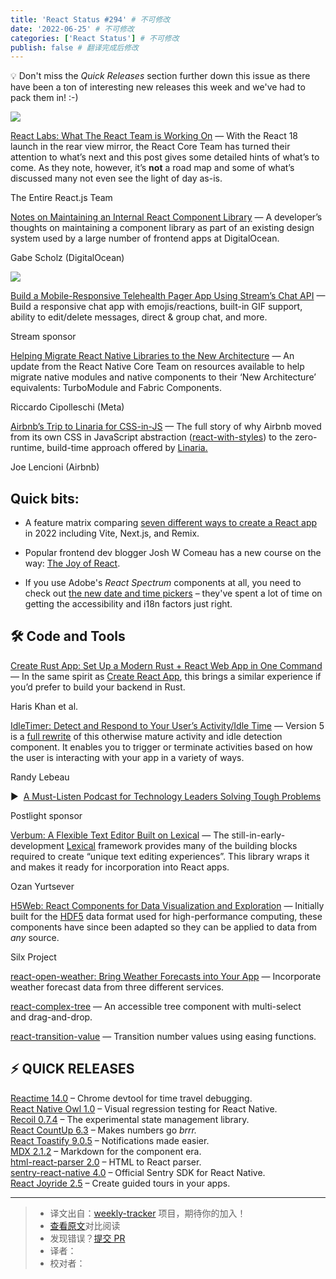 ```yaml
---
title: 'React Status #294' # 不可修改
date: '2022-06-25' # 不可修改
categories: ['React Status'] # 不可修改
publish: false # 翻译完成后修改
---
```


💡 Don't miss the _Quick Releases_ section further down this issue as there have been a ton of interesting new releases this week and we've had to pack them in! :-)

<!--以上是预览信息，图片一张或限制百字左右，前者优先，全文请使用二级及以下标题-->
<!-- more -->

[![](https://res.cloudinary.com/cpress/image/upload/w_1280,e_sharpen:60/mnlt4hremarj8nbkn5ay.jpg)](https://react.statuscode.com/link/125148/web)

[React Labs: What The React Team is Working On](https://react.statuscode.com/link/125148/web "reactjs.org") — With the React 18 launch in the rear view mirror, the React Core Team has turned their attention to what’s next and this post gives some detailed hints of what’s to come. As they note, however, it’s **not** a road map and some of what’s discussed many not even see the light of day as-is.

The Entire React.js Team

[Notes on Maintaining an Internal React Component Library](https://react.statuscode.com/link/125149/web "www.gabe.pizza") — A developer’s thoughts on maintaining a component library as part of an existing design system used by a large number of frontend apps at DigitalOcean.

Gabe Scholz (DigitalOcean)

[![](https://copm.s3.amazonaws.com/323b3389.png)](https://react.statuscode.com/link/125150/web)

[Build a Mobile-Responsive Telehealth Pager App Using Stream’s Chat API](https://react.statuscode.com/link/125150/web "getstream.io") — Build a responsive chat app with emojis/reactions, built-in GIF support, ability to edit/delete messages, direct & group chat, and more.

Stream sponsor

[Helping Migrate React Native Libraries to the New Architecture](https://react.statuscode.com/link/125151/web "reactnative.dev") — An update from the React Native Core Team on resources available to help migrate native modules and native components to their ‘New Architecture’ equivalents: TurboModule and Fabric Components.

Riccardo Cipolleschi (Meta)

[Airbnb’s Trip to Linaria for CSS-in-JS](https://react.statuscode.com/link/125152/web "medium.com") — The full story of why Airbnb moved from its own CSS in JavaScript abstraction ([react-with-styles](https://react.statuscode.com/link/125153/web)) to the zero-runtime, build-time approach offered by [Linaria.](https://react.statuscode.com/link/125154/web)

Joe Lencioni (Airbnb)

## **Quick bits:**

*   A feature matrix comparing [seven different ways to create a React app](https://react.statuscode.com/link/125155/web) in 2022 including Vite, Next.js, and Remix.
    
*   Popular frontend dev blogger Josh W Comeau has a new course on the way: [The Joy of React](https://react.statuscode.com/link/125156/web).
    
*   If you use Adobe's _React Spectrum_ components at all, you need to check out [the new date and time pickers](https://react.statuscode.com/link/125157/web) – they've spent a lot of time on getting the accessibility and i18n factors just right.
    

## 🛠 Code and Tools

[Create Rust App: Set Up a Modern Rust + React Web App in One Command](https://react.statuscode.com/link/125158/web "github.com") — In the same spirit as [Create React App](https://react.statuscode.com/link/125159/web), this brings a similar experience if you’d prefer to build your backend in Rust.

Haris Khan et al.

[IdleTimer: Detect and Respond to Your User’s Activity/Idle Time](https://react.statuscode.com/link/125160/web "idletimer.dev") — Version 5 is a [full rewrite](https://react.statuscode.com/link/125161/web) of this otherwise mature activity and idle detection component. It enables you to trigger or terminate activities based on how the user is interacting with your app in a variety of ways.

Randy Lebeau

▶  [A Must-Listen Podcast for Technology Leaders Solving Tough Problems](https://react.statuscode.com/link/125162/web "postlight.com")

Postlight sponsor

[Verbum: A Flexible Text Editor Built on Lexical](https://react.statuscode.com/link/125163/web "github.com") — The still-in-early-development [Lexical](https://react.statuscode.com/link/125164/web) framework provides many of the building blocks required to create “unique text editing experiences”. This library wraps it and makes it ready for incorporation into React apps.

Ozan Yurtsever

[H5Web: React Components for Data Visualization and Exploration](https://react.statuscode.com/link/125165/web "github.com") — Initially built for the [HDF5](https://react.statuscode.com/link/125166/web) data format used for high-performance computing, these components have since been adapted so they can be applied to data from _any_ source.

Silx Project

[react-open-weather: Bring Weather Forecasts into Your App](https://react.statuscode.com/link/125167/web) — Incorporate weather forecast data from three different services.

[react-complex-tree](https://react.statuscode.com/link/125168/web) — An accessible tree component with multi-select and drag-and-drop.

[react-transition-value](https://react.statuscode.com/link/125169/web) — Transition number values using easing functions.

## **⚡️ QUICK RELEASES**

[Reactime 14.0](https://react.statuscode.com/link/125170/web) – Chrome devtool for time travel debugging.  
[React Native Owl 1.0](https://react.statuscode.com/link/125171/web) – Visual regression testing for React Native.  
[Recoil 0.7.4](https://react.statuscode.com/link/125172/web) – The experimental state management library.  
[React CountUp 6.3](https://react.statuscode.com/link/125173/web) – Makes numbers go _brrr._  
[React Toastify 9.0.5](https://react.statuscode.com/link/125174/web) – Notifications made easier.  
[MDX 2.1.2](https://react.statuscode.com/link/125175/web) – Markdown for the component era.  
[html-react-parser 2.0](https://react.statuscode.com/link/125176/web) – HTML to React parser.  
[sentry-react-native 4.0](https://react.statuscode.com/link/125177/web) – Official Sentry SDK for React Native.  
[React Joyride 2.5](https://react.statuscode.com/link/125178/web) – Create guided tours in your apps.

---
> * 译文出自：[weekly-tracker](https://github.com/FEDarling/weekly-tracker) 项目，期待你的加入！
> * [查看原文](https://react.statuscode.com/issues/294)对比阅读
> * 发现错误？[提交 PR](https://github.com/FEDarling/weekly-tracker/blob/main/weeklys/react_status/294)
> * 译者：
> * 校对者：
